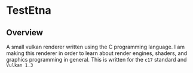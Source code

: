 # TestEtna
## Overview
A small vulkan renderer written using the C programming language. I am making this renderer in order to learn about render engines, shaders, and graphics programming in general.
This is written for the `c17` standard and `Vulkan 1.3`

